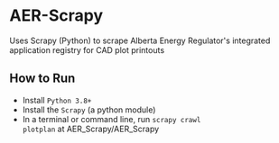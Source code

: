 # AER-Scrapy
Uses Scrapy (Python) to scrape Alberta Energy Regulator's integrated application registry for CAD plot printouts


## How to Run
- Install <code>Python 3.8+</code>
- Install the <code>Scrapy</code> (a python module)
- In a terminal or command line, run <code>scrapy crawl plotplan</code> at AER_Scrapy/AER_Scrapy
